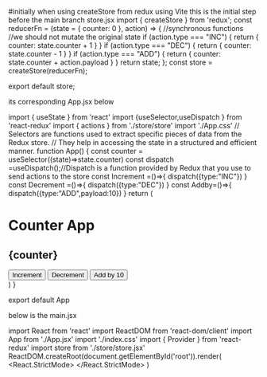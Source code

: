 #initially when using createStore from redux
using Vite 
this is the initial step before the main branch
 store.jsx
import { createStore } from 'redux';
const reducerFn = (state = { counter: 0 }, action) => {
//synchronous functions
//we should not mutate the original state
if (action.type === "INC") {
return { counter: state.counter + 1 }
}
if (action.type === "DEC") {
return { counter: state.counter - 1 }
}
if (action.type === "ADD") {
return {
counter: state.counter + action.payload
}
}
return state;
};
const store = createStore(reducerFn);

export default store;

its corresponding App.jsx below

import { useState } from 'react'
import {useSelector,useDispatch } from 'react-redux'
import { actions } from './store/store'
import './App.css'
// Selectors are functions used to extract specific pieces of data from the Redux store.
//  They help in accessing the state in a structured and efficient manner.
function App() {
  const counter = useSelector((state)=>state.counter)
  const dispatch =useDispatch();//Dispatch is a function provided by Redux that you use to send actions to the store
  const Increment =()=>{
    dispatch({type:"INC"})
  }
  const Decrement =()=>{
    dispatch({type:"DEC"})
  }
  const Addby=()=>{
    dispatch({type:"ADD",payload:10})
  }
  return (
    <div>
      <h1>Counter App</h1>
       <h2>{counter}</h2>
       <button onClick={Increment}>Increment</button>
       <button onClick={Decrement}>Decrement</button>
       <button onClick={Addby}>Add by 10</button>
    </div>
  )
}

export default App

below is the main.jsx

import React from 'react'
import ReactDOM from 'react-dom/client'
import App from './App.jsx'
import './index.css'
import { Provider } from 'react-redux'
import store from './store/store.jsx'
ReactDOM.createRoot(document.getElementById('root')).render(
  <Provider store={store}>
    <React.StrictMode>
      <App />
    </React.StrictMode>
  </Provider>
)

 